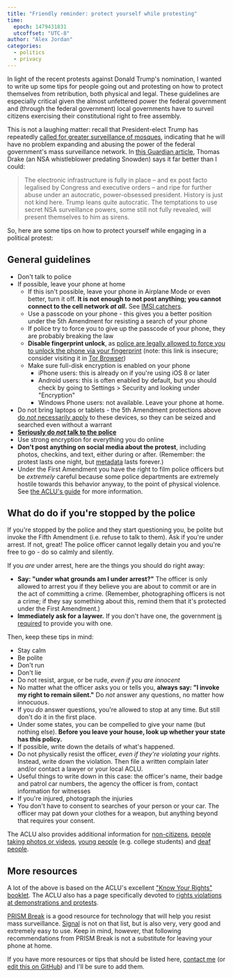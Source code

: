 ```yaml
---
title: "Friendly reminder: protect yourself while protesting"
time:
  epoch: 1479431831
  utcoffset: "UTC-8"
author: "Alex Jordan"
categories:
  - politics
  - privacy
---
```


In light of the recent protests against Donald Trump's nomination, I wanted to write up some tips for people going out and protesting on how to protect themselves from retribution, both physical and legal. These guidelines are especially critical given the almost unfettered power the federal government and (through the federal government) local governments have to surveil citizens exercising their constitutional right to free assembly.

This is not a laughing matter: recall that President-elect Trump has repeatedly [called for greater surveillance of mosques][1], indicating that he will have no problem expanding and abusing the power of the federal government's mass surveillance network. In [this Guardian article][2], Thomas Drake (an NSA whistleblower predating Snowden) says it far better than I could:

> The electronic infrastructure is fully in place – and ex post facto legalised by Congress and executive orders – and ripe for further abuse under an autocratic, power-obsessed president. History is just not kind here. Trump leans quite autocratic. The temptations to use secret NSA surveillance powers, some still not fully revealed, will present themselves to him as sirens.

So, here are some tips on how to protect yourself while engaging in a political protest:

## General guidelines

* Don't talk to police
* If possible, leave your phone at home
  * If this isn't possible, leave your phone in Airplane Mode or even better, turn it off. **It is not enough to not post anything; you cannot connect to the cell network _at all_.** See [IMSI catchers][3].
  * Use a passcode on your phone - this gives you a better position under the 5th Amendment for resisting a search of your phone
  * If police try to force you to give up the passcode of your phone, they are probably breaking the law
  * **Disable fingerprint unlock**, as [police are legally allowed to force you to unlock the phone via your fingerprint][5] (note: this link is insecure; consider visiting it in [Tor Browser][6])
  * Make sure full-disk encryption is enabled on your phone
    * iPhone users: this is already on if you're using iOS 8 or later
    * Android users: this is often enabled by default, but you should check by going to Settings > Security and looking under "Encryption"
    * Windows Phone users: not available. Leave your phone at home.
* Do not bring laptops or tablets - the 5th Amendment protections above [do _not_ necessarily apply][7] to these devices, so they can be seized and searched even without a warrant
* [**Seriously do _not_ talk to the police**][4]
* Use strong encryption for everything you do online
* **Don't post anything on social media about the protest**, including photos, checkins, and text, either during or after. (Remember: the protest lasts one night, but [metadata][19] lasts forever.)
* Under the First Amendment you have the right to film police officers but be _extremely_ careful because some police departments are extremely hostile towards this behavior anyway, to the point of physical violence. See [the ACLU's guide][9] for more information.

## What do do if you're stopped by the police

If you're stopped by the police and they start questioning you, be polite but invoke the Fifth Amendment (i.e. refuse to talk to them). Ask if you're under arrest. If not, great! The police officer cannot legally detain you and you're free to go - do so calmly and silently.

If you _are_ under arrest, here are the things you should do right away:

* **Say: "under what grounds am I under arrest?"** The officer is only allowed to arrest you if they believe you are about to commit or are in the act of committing a crime. (Remember, photographing officers is not a crime; if they say something about this, remind them that it's protected under the First Amendment.)
* **Immediately ask for a laywer.** If you don't have one, the government [is required][17] to provide you with one.

Then, keep these tips in mind:

* Stay calm
* Be polite
* Don't run
* Don't lie
* Do not resist, argue, or be rude, _even if you are innocent_
* No matter what the officer asks you or tells you, **always say: "I invoke my right to remain silent."** Do _not_ answer any questions, no matter how innocuous.
* If you _do_ answer questions, you're allowed to stop at any time. But still don't do it in the first place.
* Under some states, you can be compelled to give your name (but nothing else). **Before you leave your house, look up whether your state has this policy.**
* If possible, write down the details of what's happened.
* Do not physically resist the officer, _even if they're violating your rights_. Instead, write down the violation. Then file a written complain later and/or contact a lawyer or your local ACLU.
* Useful things to write down in this case: the officer's name, their badge and patrol car numbers, the agency the officer is from, contact information for witnesses
* If you're injured, photograph the injuries
* You don't have to consent to searches of your person or your car. The officer may pat down your clothes for a weapon, but anything beyond that requires your consent.

The ACLU also provides additional information for [non-citizens][8], [people taking photos or videos][9], [young people][11] (e.g. college students) and [deaf people][10].

## More resources

A lot of the above is based on the ACLU's excellent ["Know Your Rights" booklet][12]. The ACLU also has a page specifically devoted to [rights violations at demonstrations and protests][15].

[PRISM Break][16] is a good resource for technology that will help you resist mass surveillance. [Signal][18] is not on that list, but is also very, very good and extremely easy to use. Keep in mind, however, that following recommendations from PRISM Break is not a substitute for leaving your phone at home.

If you have more resources or tips that should be listed here, [contact me][13] (or [edit this on GitHub][14]) and I'll be sure to add them.

 [1]: https://www.theguardian.com/us-news/video/2015/nov/23/donald-trump-calls-for-surveillance-of-mosques-video
 [2]: https://www.theguardian.com/world/2016/nov/11/trump-surveillance-network-nsa-privacy
 [3]: https://en.wikipedia.org/wiki/IMSI-catcher
 [4]: https://www.youtube.com/watch?v=d-7o9xYp7eE
 [5]: http://time.com/3558936/fingerprint-password-fifth-amendment/
 [6]: https://www.torproject.org/
 [7]: https://www.cnet.com/news/doj-we-can-force-you-to-decrypt-that-laptop/
 [8]: https://www.aclu.org/know-your-rights/what-do-when-encountering-law-enforcement-additional-information-non-citizens
 [9]: https://www.aclu.org/know-your-rights/photographers-what-do-if-you-are-stopped-or-detained-taking-photographs
 [10]: https://www.aclu.org/know-your-rights/deaf-rights-what-do-when-dealing-police
 [11]: https://www.aclu.org/know-your-rights/what-do-when-encountering-police-youth
 [12]: https://www.aclu.org/know-your-rights/what-do-when-encountering-law-enforcement-questioning?redirect=know-your-rights/when-encountering-law-enforcement-questioning
 [13]: /contact
 [14]: https://github.com/strugee/strugee.github.com/blob/src/src/blog/friendly-reminder-protect-yourself-while-protesting.md
 [15]: https://www.aclu.org/know-your-rights/what-do-if-your-rights-are-violated-demonstration-or-protest
 [16]: https://en.wikipedia.org/wiki/Miranda_warning#The_Miranda_warnings
 [17]: https://en.wikipedia.org/wiki/Sixth_Amendment_to_the_United_States_Constitution#Assistance_of_counsel
 [18]: https://whispersystems.org/
 [19]: https://en.wikipedia.org/wiki/Metadata
